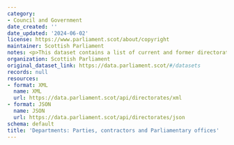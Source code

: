 ```yaml
---
category:
- Council and Government
date_created: ''
date_updated: '2024-06-02'
license: https://www.parliament.scot/about/copyright
maintainer: Scottish Parliament
notes: <p>This dataset contains a list of current and former directorates.</p>
organization: Scottish Parliament
original_dataset_link: https://data.parliament.scot/#/datasets
records: null
resources:
- format: XML
  name: XML
  url: https://data.parliament.scot/api/directorates/xml
- format: JSON
  name: JSON
  url: https://data.parliament.scot/api/directorates/json
schema: default
title: 'Departments: Parties, contractors and Parliamentary offices'
---
```

